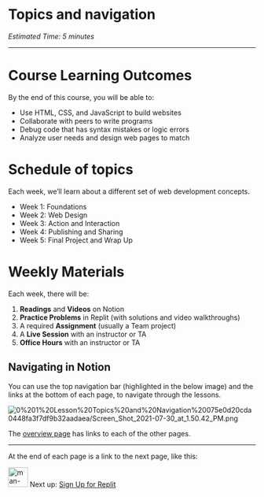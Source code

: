 # Topics and navigation

*Estimated Time: 5 minutes*

---

# Course Learning Outcomes

By the end of this course, you will be able to:

- Use HTML, CSS, and JavaScript to build websites
- Collaborate with peers to write programs
- Debug code that has syntax mistakes or logic errors
- Analyze user needs and design web pages to match

# Schedule of topics

Each week, we’ll learn about a different set of web development concepts.

- Week 1: Foundations
- Week 2: Web Design
- Week 3: Action and Interaction
- Week 4: Publishing and Sharing
- Week 5: Final Project and Wrap Up

# Weekly Materials

Each week, there will be:

1. **Readings** and **Videos** on Notion
2. **Practice Problems** in Replit (with solutions and video walkthroughs)
3. A required **Assignment** (usually a Team project)
4. A **Live Session** with an instructor or TA
5. **Office Hours** with an instructor or TA

## Navigating in Notion

You can use the top navigation bar (highlighted in the below image) and the links at the bottom of each page, to navigate through the lessons.

![0%201%20Lesson%20Topics%20and%20Navigation%20075e0d20cda0448fa3f7df9b32aadaea/Screen_Shot_2021-07-30_at_1.50.42_PM.png](/web-foundations-april-2022/learning-with-kibo/lesson-topics-and-navigation/screen-shot-2021-07-30-at-1.50.42-pm.png)

The [overview page](/web-foundations-april-2022/learning-with-kibo.md) has links to each of the other pages.

---

At the end of each page is a link to the next page, like this:

<aside>


<img src="/web-foundations-april-2022/learning-with-kibo/man-in-hike.png" alt="man-in-hike.png" width="40px" /> Next up: [Sign Up for Replit](/web-foundations-april-2022/learning-with-kibo/sign-up-for-replit.md)

</aside>
